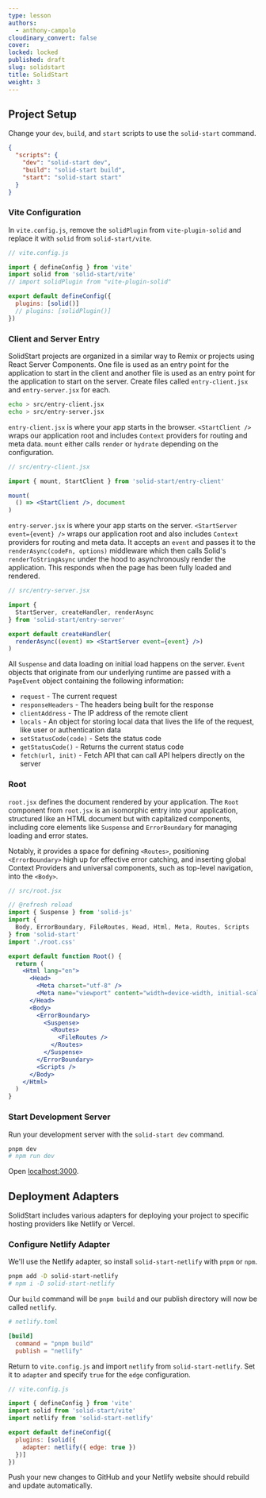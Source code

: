 ```yaml
---
type: lesson
authors:
  - anthony-campolo
cloudinary_convert: false
cover: 
locked: locked
published: draft
slug: solidstart
title: SolidStart
weight: 3
---
```


## Project Setup

Change your `dev`, `build`, and `start` scripts to use the `solid-start` command.

```json
{
  "scripts": {
    "dev": "solid-start dev",
    "build": "solid-start build",
    "start": "solid-start start"
  }
}
```

### Vite Configuration

In `vite.config.js`, remove the `solidPlugin` from `vite-plugin-solid` and replace it with `solid` from `solid-start/vite`.

```jsx
// vite.config.js

import { defineConfig } from 'vite'
import solid from 'solid-start/vite'
// import solidPlugin from "vite-plugin-solid"

export default defineConfig({
  plugins: [solid()]
  // plugins: [solidPlugin()]
})
```

### Client and Server Entry

SolidStart projects are organized in a similar way to Remix or projects using React Server Components. One file is used as an entry point for the application to start in the client and another file is used as an entry point for the application to start on the server. Create files called `entry-client.jsx` and `entry-server.jsx` for each.

```bash
echo > src/entry-client.jsx
echo > src/entry-server.jsx
```

`entry-client.jsx` is where your app starts in the browser. `<StartClient />` wraps our application root and includes `Context` providers for routing and meta data. `mount` either calls `render` or `hydrate` depending on the configuration.

```jsx
// src/entry-client.jsx

import { mount, StartClient } from 'solid-start/entry-client'

mount(
  () => <StartClient />, document
)
```

`entry-server.jsx` is where your app starts on the server. `<StartServer event={event} />` wraps our application root and also includes `Context` providers for routing and meta data. It accepts an `event` and passes it to the `renderAsync(codeFn, options)` middleware which then calls Solid's `renderToStringAsync` under the hood to asynchronously render the application. This responds when the page has been fully loaded and rendered.

```jsx
// src/entry-server.jsx

import {
  StartServer, createHandler, renderAsync
} from 'solid-start/entry-server'

export default createHandler(
  renderAsync((event) => <StartServer event={event} />)
)
```

All `Suspense` and data loading on initial load happens on the server. `Event` objects that originate from our underlying runtime are passed with a `PageEvent` object containing the following information:

- `request` - The current request
- `responseHeaders` - The headers being built for the response
- `clientAddress` - The IP address of the remote client
- `locals` - An object for storing local data that lives the life of the request, like user or authentication data
- `setStatusCode(code)` - Sets the status code
- `getStatusCode()` - Returns the current status code
- `fetch(url, init)` - Fetch API that can call API helpers directly on the server

### Root

`root.jsx` defines the document rendered by your application. The `Root` component from `root.jsx` is an isomorphic entry into your application, structured like an HTML document but with capitalized components, including core elements like `Suspense` and `ErrorBoundary` for managing loading and error states.

Notably, it provides a space for defining `<Routes>`, positioning `<ErrorBoundary>` high up for effective error catching, and inserting global Context Providers and universal components, such as top-level navigation, into the `<Body>`.

```jsx
// src/root.jsx

// @refresh reload
import { Suspense } from 'solid-js'
import {
  Body, ErrorBoundary, FileRoutes, Head, Html, Meta, Routes, Scripts
} from 'solid-start'
import './root.css'

export default function Root() {
  return (
    <Html lang="en">
      <Head>
        <Meta charset="utf-8" />
        <Meta name="viewport" content="width=device-width, initial-scale=1" />
      </Head>
      <Body>
        <ErrorBoundary>
          <Suspense>
            <Routes>
              <FileRoutes />
            </Routes>
          </Suspense>
        </ErrorBoundary>
        <Scripts />
      </Body>
    </Html>
  )
}
```

### Start Development Server

Run your development server with the `solid-start dev` command.

```bash
pnpm dev
# npm run dev
```

Open [localhost:3000](http://localhost:3000/).

## Deployment Adapters

SolidStart includes various adapters for deploying your project to specific hosting providers like Netlify or Vercel.

### Configure Netlify Adapter

We'll use the Netlify adapter, so install `solid-start-netlify` with `pnpm` or `npm`.

```bash
pnpm add -D solid-start-netlify
# npm i -D solid-start-netlify
```

Our `build` command will be `pnpm build` and our publish directory will now be called `netlify`.

```toml
# netlify.toml

[build]
  command = "pnpm build"
  publish = "netlify"
```

Return to `vite.config.js` and import `netlify` from `solid-start-netlify`. Set it to `adapter` and specify `true` for the `edge` configuration.

```jsx
// vite.config.js

import { defineConfig } from 'vite'
import solid from 'solid-start/vite'
import netlify from 'solid-start-netlify'

export default defineConfig({
  plugins: [solid({
    adapter: netlify({ edge: true })
  })]
})
```

Push your new changes to GitHub and your Netlify website should rebuild and update automatically.